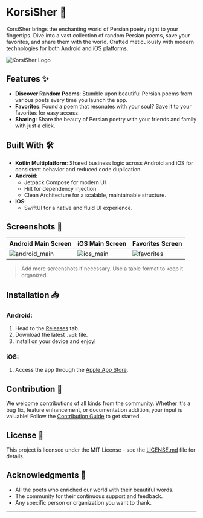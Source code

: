 # KorsiSher 📜

KorsiSher brings the enchanting world of Persian poetry right to your fingertips. Dive into a vast collection of random Persian poems, save your favorites, and share them with the world. Crafted meticulously with modern technologies for both Android and iOS platforms.

![KorsiSher Logo](path_to_your_logo.png)

## Features ✨

- **Discover Random Poems**: Stumble upon beautiful Persian poems from various poets every time you launch the app.
- **Favorites**: Found a poem that resonates with your soul? Save it to your favorites for easy access.
- **Sharing**: Share the beauty of Persian poetry with your friends and family with just a click.

## Built With 🛠️

- **Kotlin Multiplatform**: Shared business logic across Android and iOS for consistent behavior and reduced code duplication.
- **Android**:
    - Jetpack Compose for modern UI
    - Hilt for dependency injection
    - Clean Architecture for a scalable, maintainable structure.
- **iOS**:
    - SwiftUI for a native and fluid UI experience.

## Screenshots 📱

| Android Main Screen | iOS Main Screen | Favorites Screen |
|--------------------|-------------------|------------------|
| ![android_main](path_to_android_main_screenshot.png) | ![ios_main](path_to_ios_main_screenshot.png) | ![favorites](path_to_favorites_screenshot.png) |

> Add more screenshots if necessary. Use a table format to keep it organized.

## Installation 📥

### Android:

1. Head to the [Releases](link_to_your_releases) tab.
2. Download the latest `.apk` file.
3. Install on your device and enjoy!

### iOS:

1. Access the app through the [Apple App Store](link_to_app_store).

## Contribution 🤝

We welcome contributions of all kinds from the community. Whether it's a bug fix, feature enhancement, or documentation addition, your input is valuable! Follow the [Contribution Guide](link_to_contributing.md) to get started.

## License 📄

This project is licensed under the MIT License - see the [LICENSE.md](link_to_license.md) file for details.

## Acknowledgments 🙏

- All the poets who enriched our world with their beautiful words.
- The community for their continuous support and feedback.
- Any specific person or organization you want to thank.

---
